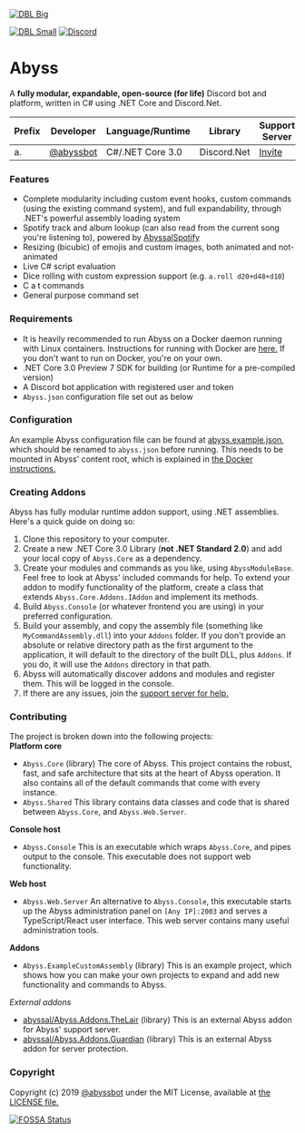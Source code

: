 [![DBL Big](https://discordbots.org/api/widget/532099058941034498.svg)](https://discordbots.org/bot/532099058941034498)   
 
[![DBL Small](https://discordbots.org/api/widget/owner/532099058941034498.svg)](https://discordbots.org/bot/532099058941034498) [![Discord](https://img.shields.io/discord/598437365891203072?style=flat-square)](https://discord.gg/RsRps9M)
# Abyss

A **fully modular, expandable, open-source (for life)** Discord bot and platform, written in C# using .NET Core and Discord.Net.  
  
| Prefix | Developer | Language/Runtime | Library | Support Server | Invite Link |
|------------|---|---|---|---|---|
| a. | [@abyssbot](https://github.com/abyssbot) | C#/.NET Core 3.0 | Discord.Net | [Invite](https://discord.gg/RsRps9M) | [Authorize](https://discordapp.com/api/oauth2/authorize?client_id=532099058941034498&permissions=0&scope=bot)
  
### Features
- Complete modularity including custom event hooks, custom commands (using the existing command system), and full expandability, through .NET's powerful assembly loading system   
- Spotify track and album lookup (can also read from the current song you're listening to), powered by [AbyssalSpotify](http://github.com/abyssal/AbyssalSpotify)  
- Resizing (bicubic) of emojis and custom images, both animated and not-animated  
- Live C# script evaluation  
- Dice rolling with custom expression support (e.g. `a.roll d20+d48+d10`)  
- C a t commands  
- General purpose command set

  
### Requirements
- It is heavily recommended to run Abyss on a Docker daemon running with Linux containers. Instructions for running with Docker are [here.](DOCKER.md) If you don't want to run on Docker, you're on your own.
- .NET Core 3.0 Preview 7 SDK for building (or Runtime for a pre-compiled version)
- A Discord bot application with registered user and token
- `Abyss.json` configuration file set out as below

### Configuration
An example Abyss configuration file can be found at [abyss.example.json](https://github.com/abyssbot/Abyss/blob/master/abyss.example.json), which should be renamed to `abyss.json` before running. This needs to be mounted in Abyss' content root, which is explained in [the Docker instructions.](DOCKER.md)
  
### Creating Addons
Abyss has fully modular runtime addon support, using .NET assemblies. Here's a quick guide on doing so:
1) Clone this repository to your computer.
2) Create a new .NET Core 3.0 Library (**not .NET Standard 2.0**) and add your local copy of `Abyss.Core` as a dependency.
3) Create your modules and commands as you like, using `AbyssModuleBase`. Feel free to look at Abyss' included commands for help. To extend your addon to modify functionality of the platform, create a class that extends `Abyss.Core.Addons.IAddon` and implement its methods.
4) Build `Abyss.Console` (or whatever frontend you are using) in your preferred configuration.
5) Build your assembly, and copy the assembly file (something like `MyCommandAssembly.dll`) into your `Addons` folder. If you don't provide an absolute or relative directory path as the first argument to the application, it will default to the directory of the built DLL, plus `Addons`. If you do, it will use the `Addons` directory in that path.
6) Abyss will automatically discover addons and modules and register them. This will be logged in the console.
7) If there are any issues, join the [support server for help.](https://discord.gg/RsRps9M)


### Contributing
The project is broken down into the following projects:     
**Platform core** 
- `Abyss.Core` (library) The core of Abyss. This project contains the robust, fast, and safe architecture that sits at the heart of Abyss operation. It also contains all of the default commands that come with every instance.  
- `Abyss.Shared` This library contains data classes and code that is shared between `Abyss.Core`, and `Abyss.Web.Server`.  

**Console host**  
- `Abyss.Console` This is an executable which wraps `Abyss.Core`, and pipes output to the console. This executable does not support web functionality.  

**Web host**  
- `Abyss.Web.Server` An alternative to `Abyss.Console`, this executable starts up the Abyss administration panel on `[Any IP]:2003` and serves a TypeScript/React user interface. This web server contains many useful administration tools.   

**Addons**  
- `Abyss.ExampleCustomAssembly` (library) This is an example project, which shows how you can make your own projects to expand and add new functionality and commands to Abyss.  
  
*External addons*  
- [abyssal/Abyss.Addons.TheLair](https://github.com/abyssal/Abyss.Addons.TheLair) (library) This is an external Abyss addon for Abyss' support server.  
- [abyssal/Abyss.Addons.Guardian](https://github.com/abyssal/Abyss.Addons.Guardian) (library) This is an external Abyss addon for server protection.


### Copyright
Copyright (c) 2019 [@abyssbot](https://github.com/abyssbot) under the MIT License, available at [the LICENSE file.](LICENSE.md)  
  
[![FOSSA Status](https://app.fossa.com/api/projects/git%2Bgithub.com%2Fabyssal512%2FAbyss.svg?type=large)](https://app.fossa.com/projects/git%2Bgithub.com%2Fabyssal512%2FAbyss?ref=badge_large)
